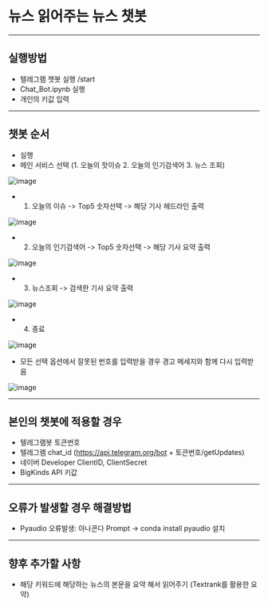 # 뉴스 읽어주는 뉴스 챗봇
-------
## 실행방법
  - 텔레그램 챗봇 실행 /start
  - Chat_Bot.ipynb 실행
  - 개인의 키값 입력
------------
## 챗봇 순서
  - 실행
  - 메인 서비스 선택 (1. 오늘의 핫이슈 2. 오늘의 인기검색어 3. 뉴스 조회)
  
  ![image](https://user-images.githubusercontent.com/55487601/93583683-257a0b80-f9df-11ea-9ecd-b674f6bbd8c0.png)

  - 1. 오늘의 이슈 -> Top5 숫자선택 -> 해당 기사 헤드라인 출력
  
  ![image](https://user-images.githubusercontent.com/55487601/93583698-3034a080-f9df-11ea-9f0b-84cedcf2dd3b.png)

  - 2. 오늘의 인기검색어 -> Top5 숫자선택 -> 해당 기사 요약 출력
  
  ![image](https://user-images.githubusercontent.com/55487601/93583720-3b87cc00-f9df-11ea-9c32-981af0be889d.png)

  - 3. 뉴스조회 -> 검색한 기사 요약 출력
  
  ![image](https://user-images.githubusercontent.com/55487601/93583750-47738e00-f9df-11ea-8649-f3ece45f04a5.png)

  - 4. 종료
  
  ![image](https://user-images.githubusercontent.com/55487601/93583802-58bc9a80-f9df-11ea-974e-fde6ac6b6b35.png)

* 모든 선택 옵션에서 잘못된 번호를 입력받을 경우 경고 메세지와 함께 다시 입력받음

![image](https://user-images.githubusercontent.com/55487601/93583875-7853c300-f9df-11ea-8a04-dc2886947f78.png)

------------------
## 본인의 챗봇에 적용할 경우
  - 텔레그램봇 토큰번호
  - 텔레그램 chat_id (https://api.telegram.org/bot + 토큰번호/getUpdates) 
  - 네이버 Developer ClientID, ClientSecret 
  - BigKinds API 키값  
  

-------------------
## 오류가 발생할 경우 해결방법
- Pyaudio 오류발생: 아나콘다 Prompt -> conda install pyaudio 설치


-------------------
## 향후 추가할 사항
- 해당 키워드에 해당하는 뉴스의 본문을 요약 해서 읽어주기 (Textrank를 활용한 요약)
  
